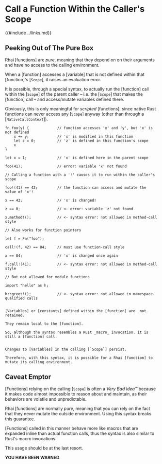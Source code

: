 Call a Function Within the Caller's Scope
========================================

{{#include ../links.md}}


Peeking Out of The Pure Box
---------------------------

Rhai [functions] are _pure_, meaning that they depend on on their arguments and have no access to
the calling environment.

When a [function] accesses a [variable] that is not defined within that [function]'s [`Scope`],
it raises an evaluation error.

It is possible, through a special syntax, to actually run the [function] call within the [`Scope`]
of the parent caller &ndash; i.e. the [`Scope`] that makes the [function] call &ndash; and
access/mutate variables defined there.

Obviously, this is only meaningful for _scripted_ [functions], since native Rust functions can never
access any [`Scope`] anyway (other than through a [`NativeCallContext`]).

```rust,no_run
fn foo(y) {             // function accesses 'x' and 'y', but 'x' is not defined
    x += y;             // 'x' is modified in this function
    let z = 0;          // 'z' is defined in this function's scope
    x
}

let x = 1;              // 'x' is defined here in the parent scope

foo(41);                // error: variable 'x' not found

// Calling a function with a '!' causes it to run within the caller's scope

foo!(41) == 42;         // the function can access and mutate the value of 'x'!

x == 42;                // 'x' is changed!

z == 0;                 // <- error: variable 'z' not found

x.method!();            // <- syntax error: not allowed in method-call style

// Also works for function pointers

let f = Fn("foo");

call!(f, 42) == 84;     // must use function-call style

x == 84;                // 'x' is changed once again

f.call!(41);            // <- syntax error: not allowed in method-call style

// But not allowed for module functions

import "hello" as h;

h::greet!();            // <- syntax error: not allowed in namespace-qualified calls
```


```admonish warning "New variables are not retained"

[Variables] or [constants] defined within the [function] are _not_ retained.

They remain local to the [function].

So, although the syntax resembles a Rust _macro_ invocation, it is still a [function] call.
```

```admonish danger "The caller's scope can be mutated"

Changes to [variables] in the calling [`Scope`] persist.

Therefore, with this syntax, it is possible for a Rhai [function] to mutate its calling environment.
```


Caveat Emptor
-------------

[Functions] relying on the calling [`Scope`] is often a _Very Bad Idea™_ because it makes code
almost impossible to reason about and maintain, as their behaviors are volatile and unpredictable.

Rhai [functions] are normally _pure_, meaning that you can rely on the fact that they never mutate
the outside environment.  Using this syntax breaks this guarantee.

[Functions] called in this manner behave more like macros that are expanded inline than actual
function calls, thus the syntax is also similar to Rust's macro invocations.

This usage should be at the last resort.

**YOU HAVE BEEN WARNED**.
